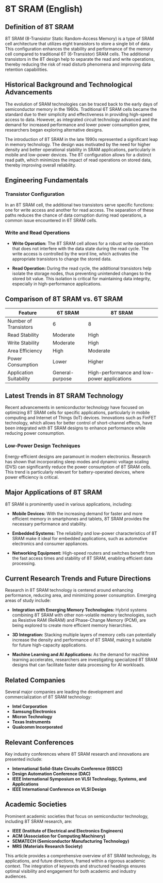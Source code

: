 # 8T SRAM (English)

## Definition of 8T SRAM

8T SRAM (8-Transistor Static Random-Access Memory) is a type of SRAM cell architecture that utilizes eight transistors to store a single bit of data. This configuration enhances the stability and performance of the memory cell compared to traditional 6T (6-Transistor) SRAM cells. The additional transistors in the 8T design help to separate the read and write operations, thereby reducing the risk of read disturb phenomena and improving data retention capabilities.

## Historical Background and Technological Advancements

The evolution of SRAM technologies can be traced back to the early days of semiconductor memory in the 1960s. Traditional 6T SRAM cells became the standard due to their simplicity and effectiveness in providing high-speed access to data. However, as integrated circuit technology advanced and the demand for increased performance and lower power consumption grew, researchers began exploring alternative designs.

The introduction of 8T SRAM in the late 1990s represented a significant leap in memory technology. The design was motivated by the need for higher density and better operational stability in SRAM applications, particularly in mobile and low-power devices. The 8T configuration allows for a distinct read path, which minimizes the impact of read operations on stored data, thereby improving overall reliability.

## Engineering Fundamentals

### Transistor Configuration

In an 8T SRAM cell, the additional two transistors serve specific functions: one for write access and another for read access. The separation of these paths reduces the chance of data corruption during read operations, a common issue encountered in 6T SRAM cells. 

### Write and Read Operations

- **Write Operation:** The 8T SRAM cell allows for a robust write operation that does not interfere with the data state during the read cycle. The write access is controlled by the word line, which activates the appropriate transistors to change the stored data.
  
- **Read Operation:** During the read cycle, the additional transistors help isolate the storage nodes, thus preventing unintended changes to the stored bit value. This isolation is critical for maintaining data integrity, especially in high-performance applications.

## Comparison of 8T SRAM vs. 6T SRAM

| Feature               | 6T SRAM                     | 8T SRAM                     |
|----------------------|-----------------------------|-----------------------------|
| Number of Transistors | 6                           | 8                           |
| Read Stability        | Moderate                    | High                        |
| Write Stability       | Moderate                    | High                        |
| Area Efficiency       | High                        | Moderate                    |
| Power Consumption     | Lower                       | Higher                      |
| Application Suitability| General-purpose             | High-performance and low-power applications |

## Latest Trends in 8T SRAM Technology

Recent advancements in semiconductor technology have focused on optimizing 8T SRAM cells for specific applications, particularly in mobile computing and Internet of Things (IoT) devices. Innovations such as FinFET technology, which allows for better control of short-channel effects, have been integrated with 8T SRAM designs to enhance performance while reducing power consumption.

### Low-Power Design Techniques

Energy-efficient designs are paramount in modern electronics. Research has shown that incorporating sleep modes and dynamic voltage scaling (DVS) can significantly reduce the power consumption of 8T SRAM cells. This trend is particularly relevant for battery-operated devices, where power efficiency is critical.

## Major Applications of 8T SRAM

8T SRAM is prominently used in various applications, including:

- **Mobile Devices:** With the increasing demand for faster and more efficient memory in smartphones and tablets, 8T SRAM provides the necessary performance and stability.
  
- **Embedded Systems:** The reliability and low-power characteristics of 8T SRAM make it ideal for embedded applications, such as automotive electronics and consumer appliances.

- **Networking Equipment:** High-speed routers and switches benefit from the fast access times and stability of 8T SRAM, enabling efficient data processing.

## Current Research Trends and Future Directions

Research in 8T SRAM technology is centered around enhancing performance, reducing area, and minimizing power consumption. Emerging areas of study include:

- **Integration with Emerging Memory Technologies:** Hybrid systems combining 8T SRAM with other non-volatile memory technologies, such as Resistive RAM (ReRAM) and Phase-Change Memory (PCM), are being explored to create more efficient memory hierarchies.

- **3D Integration:** Stacking multiple layers of memory cells can potentially increase the density and performance of 8T SRAM, making it suitable for future high-capacity applications.

- **Machine Learning and AI Applications:** As the demand for machine learning accelerates, researchers are investigating specialized 8T SRAM designs that can facilitate faster data processing for AI workloads.

## Related Companies

Several major companies are leading the development and commercialization of 8T SRAM technology:

- **Intel Corporation**
- **Samsung Electronics**
- **Micron Technology**
- **Texas Instruments**
- **Qualcomm Incorporated**

## Relevant Conferences

Key industry conferences where 8T SRAM research and innovations are presented include:

- **International Solid-State Circuits Conference (ISSCC)**
- **Design Automation Conference (DAC)**
- **IEEE International Symposium on VLSI Technology, Systems, and Applications**
- **IEEE International Conference on VLSI Design**

## Academic Societies

Prominent academic societies that focus on semiconductor technology, including 8T SRAM research, are:

- **IEEE (Institute of Electrical and Electronics Engineers)**
- **ACM (Association for Computing Machinery)**
- **SEMATECH (Semiconductor Manufacturing Technology)**
- **MRS (Materials Research Society)**

This article provides a comprehensive overview of 8T SRAM technology, its applications, and future directions, framed within a rigorous academic context. The integration of keywords and structured headings ensures optimal visibility and engagement for both academic and industry audiences.